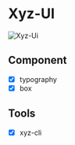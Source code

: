 # Xyz-UI

![Xyz-Ui](https://blogaaaaxzh.oss-cn-hangzhou.aliyuncs.com/LogoPng.png)

## Component

- [x] typography
- [x] box

## Tools

- [x] xyz-cli